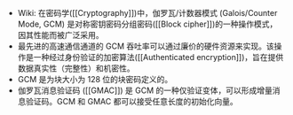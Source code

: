 - Wiki: 在密码学([[Cryptography]])中，伽罗瓦/计数器模式 (Galois/Counter Mode, GCM) 是对称密钥密码分组密码([[Block cipher]])的一种操作模式，因其性能而被广泛采用。
- 最先进的高速通信通道的 GCM 吞吐率可以通过廉价的硬件资源来实现。该操作是一种经过身份验证的加密算法([[Authenticated encryption]])，旨在提供数据真实性（完整性）和机密性。
- GCM 是为块大小为 128 位的块密码定义的。
- 伽罗瓦消息验证码 ([[GMAC]]) 是 GCM 的一种仅验证变体，可以形成增量消息验证码。GCM 和 GMAC 都可以接受任意长度的初始化向量。